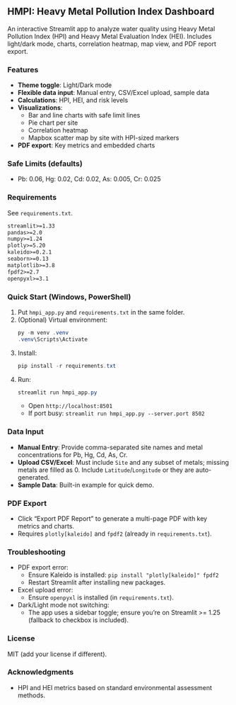 ## HMPI: Heavy Metal Pollution Index Dashboard

An interactive Streamlit app to analyze water quality using Heavy Metal Pollution Index (HPI) and Heavy Metal Evaluation Index (HEI). Includes light/dark mode, charts, correlation heatmap, map view, and PDF report export.

### Features
- **Theme toggle**: Light/Dark mode
- **Flexible data input**: Manual entry, CSV/Excel upload, sample data
- **Calculations**: HPI, HEI, and risk levels
- **Visualizations**:
  - Bar and line charts with safe limit lines
  - Pie chart per site
  - Correlation heatmap
  - Mapbox scatter map by site with HPI-sized markers
- **PDF export**: Key metrics and embedded charts

### Safe Limits (defaults)
- Pb: 0.06, Hg: 0.02, Cd: 0.02, As: 0.005, Cr: 0.025

### Requirements
See `requirements.txt`.

```txt
streamlit>=1.33
pandas>=2.0
numpy>=1.24
plotly>=5.20
kaleido>=0.2.1
seaborn>=0.13
matplotlib>=3.8
fpdf2>=2.7
openpyxl>=3.1
```

### Quick Start (Windows, PowerShell)
1. Put `hmpi_app.py` and `requirements.txt` in the same folder.
2. (Optional) Virtual environment:
   ```powershell
   py -m venv .venv
   .venv\Scripts\Activate
   ```
3. Install:
   ```powershell
   pip install -r requirements.txt
   ```
4. Run:
   ```powershell
   streamlit run hmpi_app.py
   ```
   - Open `http://localhost:8501`
   - If port busy: `streamlit run hmpi_app.py --server.port 8502`

### Data Input
- **Manual Entry**: Provide comma-separated site names and metal concentrations for Pb, Hg, Cd, As, Cr.
- **Upload CSV/Excel**: Must include `Site` and any subset of metals; missing metals are filled as 0. Include `Latitude`/`Longitude` or they are auto-generated.
- **Sample Data**: Built-in example for quick demo.

### PDF Export
- Click “Export PDF Report” to generate a multi-page PDF with key metrics and charts.
- Requires `plotly[kaleido]` and `fpdf2` (already in `requirements.txt`).

### Troubleshooting
- PDF export error:
  - Ensure Kaleido is installed: `pip install "plotly[kaleido]" fpdf2`
  - Restart Streamlit after installing new packages.
- Excel upload error:
  - Ensure `openpyxl` is installed (in `requirements.txt`).
- Dark/Light mode not switching:
  - The app uses a sidebar toggle; ensure you’re on Streamlit >= 1.25 (fallback to checkbox is included).

### License
MIT (add your license if different).

### Acknowledgments
- HPI and HEI metrics based on standard environmental assessment methods.
